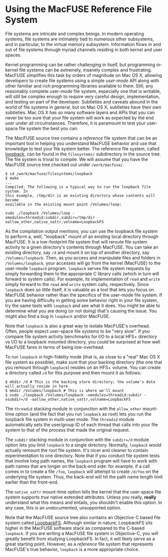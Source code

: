 # Using the MacFUSE Reference File System #

File systems are intricate and complex beings. In modern operating systems, file systems are intimately tied to numerous other subsystems, and in particular, to the virtual memory subsystem. Information flows in and out of file systems through myriad channels residing in both kernel and user spaces.

Kernel programming can be rather challenging in itself, but programming in-kernel file systems can be extremely, insanely complex and frustrating. MacFUSE simplifies this task by orders of magnitude on Mac OS X, allowing developers to create file systems using a simple _user-mode_ API along with other familiar and rich programming libraries available to them. Still, any reasonably complete user-mode file system, especially one that is writable, will still be complex enough to require very careful design, implementation, and testing on part of the developer. Subtleties and caveats abound in the world of file systems in general, but on Mac OS X, subtleties have their own subtleties. Mac OS X has so many software layers and APIs that you can never be too sure that your file system will work as expected by the end user under all circumstances. Therefore, it is paramount to test your user-space file system the best you can.

The MacFUSE source tree contains a _reference_ file system that can be an important tool in helping you understand MacFUSE behavior and use that knowledge to test your file system better. The reference file system,  called [loopback](http://code.google.com/p/macfuse/source/browse/trunk/filesystems/loopback/loopback.c), can be found in the `filesystems/` subdirectory in the source tree. The file system is trivial to compile. We will assume that you have the MacFUSE source tree checked out under `/work/macfuse/`.

```
$ cd /work/macfuse/filesystems/loopback
$ make
...
Compiled. The following is a typical way to run the loopback file system. In
this example, /tmp/dir is an existing directory whose contents will become
available in the existing mount point /Volumes/loop:

sudo ./loopback /Volumes/loop -omodules=threadid:subdir,subdir=/tmp/dir -oallow_other,native_xattr,volname=LoopbackFS
```

As the compilation output mentions, you can use the loopback file system to perform a, well, "loopback" mount of an existing local directory through MacFUSE. It is a low-footprint file system that will reroute file system activity to a given directory's contents through MacFUSE. You can take an existing directory, say `/d` and mount it on top of another directory, say `/Volumes/loopback`. Then, as you access and manipulate files and folders in `/Volumes/loopback`, your accesses will go from the kernel (MacFUSE) to the user-mode `loopback` program. `loopback` serves file system requests by simply forwarding them to the appropriate C library calls (which in turn will forward to system calls). For example, its implementation of `read` and `write` simply forward to the `read` and `write` system calls, respectively. Since `loopback` does so little itself, it is valuable as a tool that lets you focus on MacFUSE behavior rather than the specifics of the user-mode file system. If you are having difficulty in getting some behavior right in your file system, try the same tests with `loopback` and see what it does. You might be able to determine what you are doing (or not doing) that's causing the issue. You might also find a bug in `loopback` and/or MacFUSE.

Note that `loopback` is also a great way to isolate MacFUSE's overhead. Often, people expect user-space file systems to be "very slow". If you compare file system activity benchmarks for I/O to a local HFS+ directory vs I/O to a loopback mounted directory, you _could_ be surprised at how well MacFUSE fares in terms of being low-overhead.

To run `loopback` in high-fidelity mode (that is, as close to a "real" Mac OS X file system as possible), make sure that your backing directory (the one that you remount through `loopback`) resides on an HFS+ volume. You can create a directory called `/d` for this purpose and then mount it as follows:

```
$ mkdir /d # This is the backing store directory; the volume's data will actually reside in here
$ mkdir /Volumes/loopback # This is where we'll mount
$ sudo ./loopback /Volumes/loopback -omodules=threadid:subdir -osubdir=/d -oallow_other,native_xattr,volname=LoopbackFS
```

The `threadid` stacking module in conjunction with the `allow_other` mount-time option (and the fact that you run `loopback` as root) lets you run the loopback file system in multi-user mode. The `threadid` module automatically sets the user/group ID of each thread that calls into your file system to that of the process that made the original request.

The `subdir` stacking module in conjunction with the `subdir=/d` module option lets you limit `loopback` to a single directory. Normally, `loopback` would actually remount the root file system. It's nicer and cleaner to contain experimentation to one directory. Note that if you conduct file system tests that involve long path names, the `loopback` program will have to work with path names that are longer on the back-end side: for example, if a call comes in to create a file `/foo`, `loopback` will attempt to create `/d/foo` on the underlying file system. Thus, the back-end will hit the path name length limit earlier than the front-end.

The `native_xattr` mount-time option tells the kernel that the user-space file system supports _true_ native extended attributes. Unless you really, **really** understand what this means and entails, you shouldn't enable this option. In any case, this is an undocumented, unsupported option.

Note that the MacFUSE source tree also contains an Objective-C based file system called [LoopbackFS](http://code.google.com/p/macfuse/source/browse/#svn/trunk/filesystems-objc/LoopbackFS). Although similar in nature, LoopbackFS sits higher in the MacFUSE software stack as compared to the C-based `loopback`. If you are writing a MacFUSE file system in Objective-C, you _will_ greatly benefit from studying LoopbackFS. In fact, it will likely serve as a great starting point. However, as a _reference_ file system that represents MacFUSE's true behavior, `loopback` is a more appropriate choice.